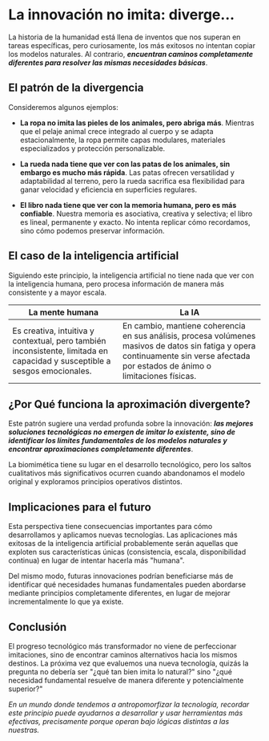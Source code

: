 # La innovación no imita: diverge...

La historia de la humanidad está llena de inventos que nos superan en tareas específicas, pero curiosamente, los más exitosos no intentan copiar los modelos naturales. Al contrario, ***encuentran caminos completamente diferentes para resolver las mismas necesidades básicas***.

## El patrón de la divergencia

Consideremos algunos ejemplos:

- **La ropa no imita las pieles de los animales, pero abriga más**. Mientras que el pelaje animal crece integrado al cuerpo y se adapta estacionalmente, la ropa permite capas modulares, materiales especializados y protección personalizable.

- **La rueda nada tiene que ver con las patas de los animales, sin embargo es mucho más rápida**. Las patas ofrecen versatilidad y adaptabilidad al terreno, pero la rueda sacrifica esa flexibilidad para ganar velocidad y eficiencia en superficies regulares.

- **El libro nada tiene que ver con la memoria humana, pero es más confiable**. Nuestra memoria es asociativa, creativa y selectiva; el libro es lineal, permanente y exacto. No intenta replicar cómo recordamos, sino cómo podemos preservar información.

## El caso de la inteligencia artificial

Siguiendo este principio, la inteligencia artificial no tiene nada que ver con la inteligencia humana, pero procesa información de manera más consistente y a mayor escala.

|La mente humana|La IA|
|-|-|
|Es creativa, intuitiva y contextual, pero también inconsistente, limitada en capacidad y susceptible a sesgos emocionales.|En cambio, mantiene coherencia en sus análisis, procesa volúmenes masivos de datos sin fatiga y opera continuamente sin verse afectada por estados de ánimo o limitaciones físicas.|

## ¿Por Qué funciona la aproximación divergente?

Este patrón sugiere una verdad profunda sobre la innovación: ***las mejores soluciones tecnológicas no emergen de imitar lo existente, sino de identificar los límites fundamentales de los modelos naturales y encontrar aproximaciones completamente diferentes***.

La biomimética tiene su lugar en el desarrollo tecnológico, pero los saltos cualitativos más significativos ocurren cuando abandonamos el modelo original y exploramos principios operativos distintos.

## Implicaciones para el futuro

Esta perspectiva tiene consecuencias importantes para cómo desarrollamos y aplicamos nuevas tecnologías. Las aplicaciones más exitosas de la inteligencia artificial probablemente serán aquellas que exploten sus características únicas (consistencia, escala, disponibilidad continua) en lugar de intentar hacerla más "humana".

Del mismo modo, futuras innovaciones podrían beneficiarse más de identificar qué necesidades humanas fundamentales pueden abordarse mediante principios completamente diferentes, en lugar de mejorar incrementalmente lo que ya existe.

## Conclusión

El progreso tecnológico más transformador no viene de perfeccionar imitaciones, sino de encontrar caminos alternativos hacia los mismos destinos. La próxima vez que evaluemos una nueva tecnología, quizás la pregunta no debería ser "¿qué tan bien imita lo natural?" sino "¿qué necesidad fundamental resuelve de manera diferente y potencialmente superior?"

*En un mundo donde tendemos a antropomorfizar la tecnología, recordar este principio puede ayudarnos a desarrollar y usar herramientas más efectivas, precisamente porque operan bajo lógicas distintas a las nuestras.*
